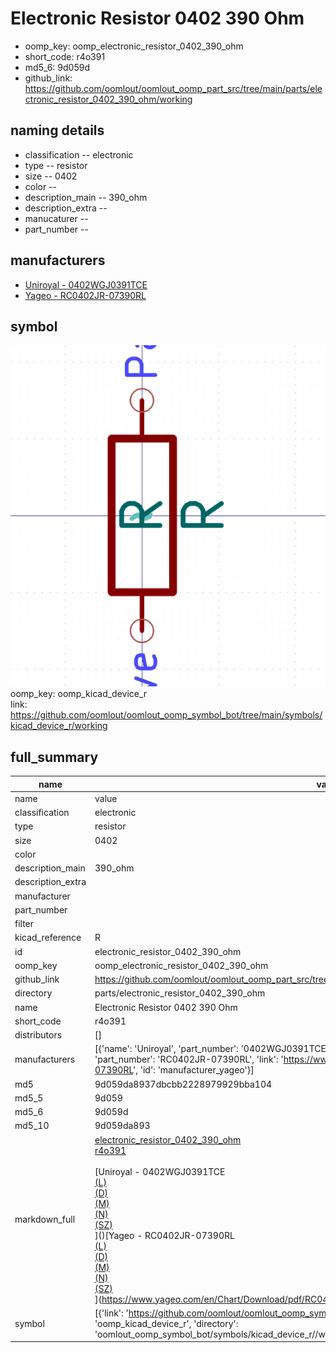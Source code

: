 # Electronic Resistor 0402 390 Ohm

  
* oomp_key: oomp_electronic_resistor_0402_390_ohm 
* short_code: r4o391
* md5_6: 9d059d  
* github_link: https://github.com/oomlout/oomlout_oomp_part_src/tree/main/parts/electronic_resistor_0402_390_ohm/working  
## naming details
* classification -- electronic
* type -- resistor
* size -- 0402
* color -- 
* description_main -- 390_ohm
* description_extra -- 
* manucaturer -- 
* part_number -- 


## manufacturers
* [Uniroyal - 0402WGJ0391TCE]()  
* [Yageo - RC0402JR-07390RL](https://www.yageo.com/en/Chart/Download/pdf/RC0402JR-07390RL)  

## symbol

![](symbol/0/working/working_600.png)  
oomp_key: oomp_kicad_device_r  
link: https://github.com/oomlout/oomlout_oomp_symbol_bot/tree/main/symbols/kicad_device_r/working  


## full_summary
| name | value | 
| --- | --- | 
| name | value | 
| classification | electronic | 
| type | resistor | 
| size | 0402 | 
| color |  | 
| description_main | 390_ohm | 
| description_extra |  | 
| manufacturer |  | 
| part_number |  | 
| filter |  | 
| kicad_reference | R | 
| id | electronic_resistor_0402_390_ohm | 
| oomp_key | oomp_electronic_resistor_0402_390_ohm | 
| github_link | https://github.com/oomlout/oomlout_oomp_part_src/tree/main/parts/electronic_resistor_0402_390_ohm/working | 
| directory | parts/electronic_resistor_0402_390_ohm | 
| name | Electronic Resistor 0402 390 Ohm | 
| short_code | r4o391 | 
| distributors | [] | 
| manufacturers | [{'name': 'Uniroyal', 'part_number': '0402WGJ0391TCE', 'link': '', 'id': 'manufacturer_uniroyal'}, {'name': 'Yageo', 'part_number': 'RC0402JR-07390RL', 'link': 'https://www.yageo.com/en/Chart/Download/pdf/RC0402JR-07390RL', 'id': 'manufacturer_yageo'}] | 
| md5 | 9d059da8937dbcbb2228979929bba104 | 
| md5_5 | 9d059 | 
| md5_6 | 9d059d | 
| md5_10 | 9d059da893 | 
| markdown_full | [electronic_resistor_0402_390_ohm](https://github.com/oomlout/oomlout_oomp_part_src/tree/main/parts/electronic_resistor_0402_390_ohm/working)<br>[r4o391](https://github.com/oomlout/oomlout_oomp_part_src/tree/main/parts/electronic_resistor_0402_390_ohm/working)<br><br>[Uniroyal - 0402WGJ0391TCE<br>[(L)<br>](https://www.lcsc.com/search?q=0402WGJ0391TCE)[(D)<br>](https://www.digikey.com/en/products?,keywords=0402WGJ0391TCE)[(M)<br>](https://www.mouser.com/Search/Refine?Keyword=0402WGJ0391TCE)[(N)<br>](https://www.newark.com/search?st=0402WGJ0391TCE)[(SZ)<br>](https://so.szlcsc.com/global.html?k=0402WGJ0391TCE)]()[Yageo - RC0402JR-07390RL<br>[(L)<br>](https://www.lcsc.com/search?q=RC0402JR-07390RL)[(D)<br>](https://www.digikey.com/en/products?,keywords=RC0402JR-07390RL)[(M)<br>](https://www.mouser.com/Search/Refine?Keyword=RC0402JR-07390RL)[(N)<br>](https://www.newark.com/search?st=RC0402JR-07390RL)[(SZ)<br>](https://so.szlcsc.com/global.html?k=RC0402JR-07390RL)](https://www.yageo.com/en/Chart/Download/pdf/RC0402JR-07390RL) | 
| symbol | [{'link': 'https://github.com/oomlout/oomlout_oomp_symbol_bot/tree/main/symbols/kicad_device_r', 'oomp_key': 'oomp_kicad_device_r', 'directory': 'oomlout_oomp_symbol_bot/symbols/kicad_device_r//working/working.kicad_sym'}] | 
